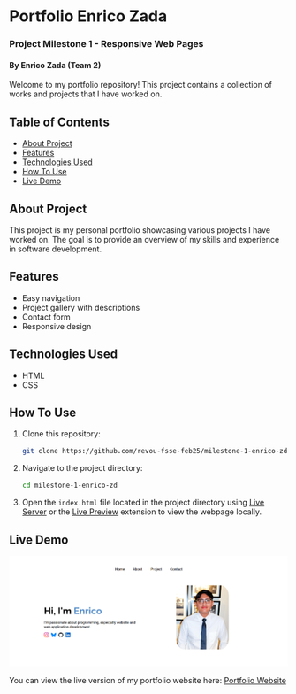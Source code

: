 # Portfolio Enrico Zada
### Project Milestone 1 - Responsive Web Pages
#### By Enrico Zada (Team 2)

Welcome to my portfolio repository! This project contains a collection of works and projects that I have worked on.

## Table of Contents

- [About Project](#about-project)
- [Features](#features)
- [Technologies Used](#technologies-used)
- [How To Use](#how-to-use)
- [Live Demo](#live-demo)

## About Project

This project is my personal portfolio showcasing various projects I have worked on. The goal is to provide an overview of my skills and experience in software development.

## Features

- Easy navigation
- Project gallery with descriptions
- Contact form
- Responsive design

## Technologies Used

- HTML
- CSS

## How To Use

1. Clone this repository:
   ```bash
   git clone https://github.com/revou-fsse-feb25/milestone-1-enrico-zd.git
   ```

2. Navigate to the project directory:
   ```bash
   cd milestone-1-enrico-zd
   ```
3. Open the `index.html` file located in the project directory using [Live Server](https://marketplace.visualstudio.com/items?itemName=ritwickdey.LiveServer) or the [Live Preview](https://marketplace.visualstudio.com/items?itemName=ms-vscode.live-server) extension to view the webpage locally.

## Live Demo

![Ilustration of the website](./assets/img/ss-website-portofolio.png)

You can view the live version of my portfolio website here: [Portfolio Website](https://enrico-zd.site/)
